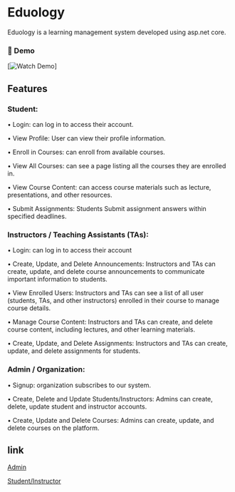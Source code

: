 # Eduology 

Eduology is a learning management system developed using asp.net core.

### 🔹 Demo
[![Watch Demo](https://img.youtube.com/vi/PUT_YOUR_SECOND_VIDEO_ID_HERE/0.jpg)]

## Features

### Student:

•	Login: can log in to access their account. 

•	View Profile: User can view their profile information.

•	Enroll in Courses: can enroll from available courses.

•	View All Courses: can see a page listing all the courses they are enrolled in.

•	View Course Content: can access course materials such as lecture, presentations, and other resources.

•	Submit Assignments: Students Submit assignment answers within specified deadlines.

### Instructors / Teaching Assistants (TAs):

•	Login: can log in to access their account

•	Create, Update, and Delete Announcements: Instructors and TAs can create, update, and delete course announcements to communicate important information to students. 

•	View Enrolled Users: Instructors and TAs can see a list of all user (students, TAs, and other instructors) enrolled in their course to manage course details.

•	Manage Course Content: Instructors and TAs can create, and delete course content, including lectures, and other learning materials.

•	Create, Update, and Delete Assignments: Instructors and TAs can create, update, and delete assignments for students.

### Admin / Organization:
•	Signup: organization subscribes to our system.

•	Create, Delete and Update Students/Instructors: Admins can create, delete, update student and instructor accounts.

•	Create, Update and Delete Courses: Admins can create, update, and delete courses on the platform.


## link

[Admin](https://eduology-admin.vercel.app/#/dashboard)

[Student/Instructor](https://eduology.vercel.app/#/home)
